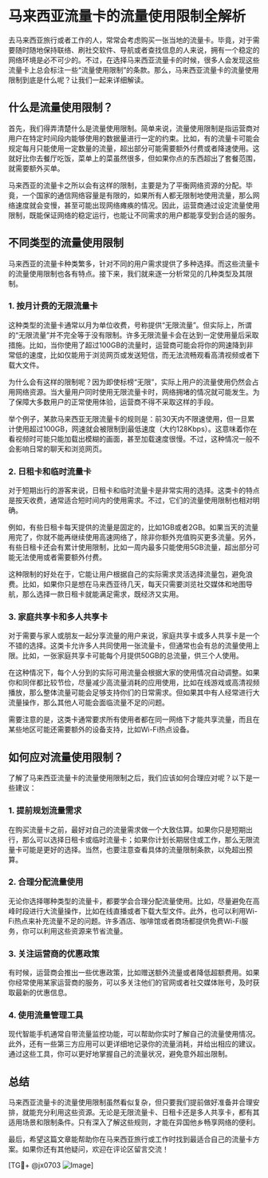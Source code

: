 # 马来西亚流量卡的流量使用限制全解析

去马来西亚旅行或者工作的人，常常会考虑购买一张当地的流量卡。毕竟，对于需要随时随地保持联络、刷社交软件、导航或者查找信息的人来说，拥有一个稳定的网络环境是必不可少的。不过，在选择马来西亚流量卡的时候，很多人会发现这些流量卡上总会标注一些“流量使用限制”的条款。那么，马来西亚流量卡的流量使用限制到底是什么呢？让我们一起来详细解读。

## 什么是流量使用限制？

首先，我们得弄清楚什么是流量使用限制。简单来说，流量使用限制是指运营商对用户在特定时间段内能够使用的数据量进行一定的约束。比如，有的流量卡可能会规定每月只能使用一定数量的流量，超出部分可能需要额外付费或者降速使用。这就好比你去餐厅吃饭，菜单上的菜虽然很多，但如果你点的东西超出了套餐范围，就需要额外买单。

马来西亚的流量卡之所以会有这样的限制，主要是为了平衡网络资源的分配。毕竟，一个国家的通信网络容量是有限的，如果所有人都无限制地使用流量，那么网络速度就会变慢，甚至可能出现网络瘫痪的情况。因此，运营商通过设定流量使用限制，既能保证网络的稳定运行，也能让不同需求的用户都能享受到合适的服务。

## 不同类型的流量使用限制

马来西亚的流量卡种类繁多，针对不同的用户需求提供了多种选择。而这些流量卡的流量使用限制也各有特点。接下来，我们就来逐一分析常见的几种类型及其限制。

### 1. **按月计费的无限流量卡**

这种类型的流量卡通常以月为单位收费，号称提供“无限流量”。但实际上，所谓的“无限流量”并不完全等于没有限制。许多无限流量卡会在达到一定使用量后采取措施。比如，当你使用了超过100GB的流量时，运营商可能会将你的网速降到非常低的速度，比如仅能用于浏览网页或发送短信，而无法流畅观看高清视频或者下载大文件。

为什么会有这样的限制呢？因为即使标榜“无限”，实际上用户的流量使用仍然会占用网络资源。当大量用户同时使用无限流量卡时，网络拥堵的情况就可能发生。为了保障大多数用户的正常使用体验，运营商不得不采取这样的手段。

举个例子，某款马来西亚无限流量卡的规则是：前30天内不限速使用，但一旦累计使用超过100GB，网速就会被限制到最低速度（大约128Kbps）。这意味着你在看视频时可能只能加载出模糊的画面，甚至加载速度很慢。不过，这种情况一般不会影响日常的聊天和浏览网页。

### 2. **日租卡和临时流量卡**

对于短期出行的游客来说，日租卡和临时流量卡是非常实用的选择。这类卡的特点是按天收费，通常适合短时间内的使用需求。不过，它们的流量使用限制也相对明确。

例如，有些日租卡每天提供的流量是固定的，比如1GB或者2GB。如果当天的流量用完了，你就不能再继续使用高速网络了，除非你额外充值购买更多流量。另外，有些日租卡还会有累计使用限制，比如一周内最多只能使用5GB流量，超出部分可能无法使用或者需要额外付费。

这种限制的好处在于，它能让用户根据自己的实际需求灵活选择流量包，避免浪费。比如，如果你只是想在马来西亚待几天，每天只需要浏览社交媒体和地图导航，那么选择一款日租卡就能满足需求，既经济又实用。

### 3. **家庭共享卡和多人共享卡**

对于需要与家人或朋友一起分享流量的用户来说，家庭共享卡或多人共享卡是一个不错的选择。这类卡允许多人共同使用一张流量卡，但通常也会有总的流量使用上限。比如，一张家庭共享卡可能每个月提供50GB的总流量，供三个人使用。

在这种情况下，每个人分到的实际可用流量会根据大家的使用情况自动调整。如果你和同伴都比较节俭，尽量减少高流量消耗的应用使用，比如在线游戏或高清视频播放，那么整体流量可能会足够支持你们的日常需求。但如果其中有人经常进行大流量操作，那么其他人可能会面临流量不足的问题。

需要注意的是，这类卡通常要求所有使用者都在同一网络下才能共享流量，而且在某些地区可能还需要额外的设备支持，比如Wi-Fi热点设备。

## 如何应对流量使用限制？

了解了马来西亚流量卡的流量使用限制之后，我们应该如何合理应对呢？以下是一些建议：

### 1. **提前规划流量需求**

在购买流量卡之前，最好对自己的流量需求做一个大致估算。如果你只是短期出行，那么可以选择日租卡或临时流量卡；如果你计划长期居住或工作，那么无限流量卡可能是更好的选择。当然，也要注意查看具体的流量限制条款，以免超出预算。

### 2. **合理分配流量使用**

无论你选择哪种类型的流量卡，都要学会合理分配流量使用。比如，尽量避免在高峰时段进行大流量操作，比如在线直播或者下载大型文件。此外，也可以利用Wi-Fi热点来补充流量不足的问题。许多酒店、咖啡馆或者商场都提供免费Wi-Fi服务，你可以利用这些资源来节省流量。

### 3. **关注运营商的优惠政策**

有时候，运营商会推出一些优惠政策，比如赠送额外流量或者降低超额费用。如果你经常使用某家运营商的服务，可以多关注他们的官网或者社交媒体账号，及时获取最新的优惠信息。

### 4. **使用流量管理工具**

现代智能手机通常自带流量监控功能，可以帮助你实时了解自己的流量使用情况。此外，还有一些第三方应用可以更详细地记录你的流量消耗，并给出相应的建议。通过这些工具，你可以更好地掌握自己的流量状况，避免意外超出限制。

## 总结

马来西亚流量卡的流量使用限制虽然看似复杂，但只要我们提前做好准备并合理安排，就能充分利用这些资源。无论是无限流量卡、日租卡还是多人共享卡，都有其适用场景和限制条件。只有深入了解这些规则，才能在异国他乡畅享网络的便利。

最后，希望这篇文章能帮助你在马来西亚旅行或工作时找到最适合自己的流量卡方案。如果你还有其他疑问，欢迎在评论区留言交流！

[TG💪+ @jx0703 ![Image](https://github.com/user-attachments/assets/dbca1d08-cadb-493c-b0ec-ad6f7a83f270)]